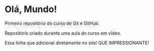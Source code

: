 # Olá, Mundo!
 Primeiro repositório do curso de Git e GitHub

 Repositório criado durante uma aula do curso em vídeo.
 
 Essa linha que adicionei diretamente no site! QUE IMPRESSIONANTE!
